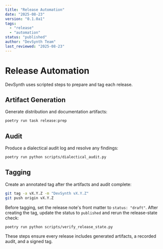 ```yaml
---
title: "Release Automation"
date: "2025-08-23"
version: "0.1.0a1"
tags:
  - "release"
  - "automation"
status: "published"
author: "DevSynth Team"
last_reviewed: "2025-08-23"
---
```


# Release Automation

DevSynth uses scripted steps to prepare and tag each release.

## Artifact Generation

Generate distribution and documentation artifacts:

```bash
poetry run task release:prep
```

## Audit

Produce a dialectical audit log and resolve any findings:

```bash
poetry run python scripts/dialectical_audit.py
```

## Tagging

Create an annotated tag after the artifacts and audit complete:

```bash
git tag -a vX.Y.Z -m "DevSynth vX.Y.Z"
git push origin vX.Y.Z
```

Before tagging, set the release note's front matter to `status: "draft"`.
After creating the tag, update the status to `published` and rerun the
release-state check:

```bash
poetry run python scripts/verify_release_state.py
```

These steps ensure every release includes generated artifacts, a recorded audit, and a signed tag.
